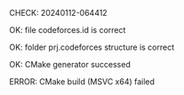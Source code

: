 CHECK: 20240112-064412
OK: file codeforces.id is correct
OK: folder prj.codeforces structure is correct
OK: CMake generator successed
ERROR: CMake build (MSVC x64) failed
